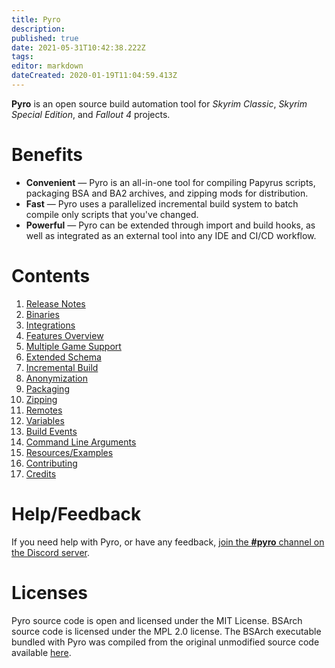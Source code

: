 ```yaml
---
title: Pyro
description: 
published: true
date: 2021-05-31T10:42:38.222Z
tags: 
editor: markdown
dateCreated: 2020-01-19T11:04:59.413Z
---
```


**Pyro** is an open source build automation tool for *Skyrim Classic*, *Skyrim Special Edition*, and *Fallout 4* projects.

# Benefits

- **Convenient** &mdash; Pyro is an all-in-one tool for compiling Papyrus scripts, packaging BSA and BA2 archives, and zipping mods for distribution.
- **Fast** &mdash; Pyro uses a parallelized incremental build system to batch compile only scripts that you've changed.
- **Powerful** &mdash; Pyro can be extended through import and build hooks, as well as integrated as an external tool into any IDE and CI/CD workflow.


# Contents

1. [Release Notes](/pyro/release-notes)
2. [Binaries](/pyro/binaries)
3. [Integrations](/pyro/integrations)
4. [Features Overview](/pyro/features)
5. [Multiple Game Support](/pyro/multiple-game-support)
6. [Extended Schema](/pyro/extended-schema)
7. [Incremental Build](/pyro/incremental-build)
8. [Anonymization](/pyro/anonymization)
9. [Packaging](/pyro/packaging)
10. [Zipping](/pyro/zipping)
11. [Remotes](/pyro/remotes)
12. [Variables](/pyro/variables)
13. [Build Events](/pyro/build-events)
14. [Command Line Arguments](/pyro/cli)
15. [Resources/Examples](/pyro/resources)
16. [Contributing](/pyro/contributing)
17. [Credits](/pyro/credits)


# Help/Feedback

If you need help with Pyro, or have any feedback, [join the **#pyro** channel on the Discord server](https://discord.fireundubh.com).


# Licenses

Pyro source code is open and licensed under the MIT License. BSArch source code is licensed under the MPL 2.0 license. The BSArch executable bundled with Pyro was compiled from the original unmodified source code available [here](https://github.com/ElminsterAU/xEdit/tree/master/Tools/BSArchive).


